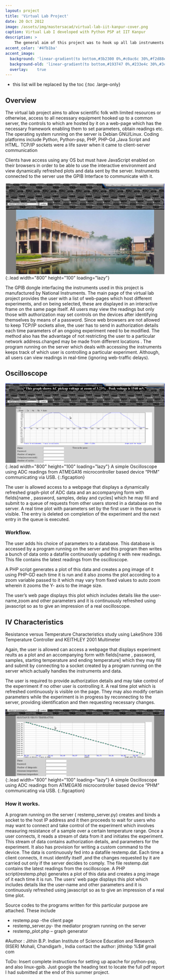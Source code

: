 ```yaml
---
layout: project
title: 'Virtual Lab Project'
date: 20 Oct 2012
image: /assets/img/mastersacad/virtual-lab-iit-kanpur-cover.png
caption: Virtual Lab I developed with Python PSP at IIT Kanpur
description: >
    The general aim of this project was to hook up all lab instruments necessary for a particular experiment onto a server so that select users present at a remote locations can access and set parameters on these instruments and view the results on an interactive web page in real  time(web traffic delays overlooked). The entire software set-up and drivers used here are open source based as opposed to the proprietary LabView platform from National Instruments, so as to allow lay users easy access to designing experiments.
accent_color: '#4fb1ba'
accent_image:
  background: 'linear-gradient(to bottom,#3b2300 0%,#c0ac6c 30%,#f2d88e 50%,#f4de8c 70%,#cdccc8 100%)'
  background-old: 'linear-gradient(to bottom,#193747 0%,#233e4c 30%,#3c929e 50%,#d5d5d4 70%,#cdccc8 100%)'
  overlay:    true
---
```


* this list will be replaced by the toc
{:toc .large-only}

## Overview

The virtual lab project aims to allow scientific folk with limited resources or otherwise, access to all necessary equipment hooked up to a common server, the controls to which are hosted by it on a web-page which has the necessary framework enabling them to set parameters, obtain readings etc.
The operating system running on the server is Debian GNU/Linux. Coding platforms include Python, Python-psp, PHP, PHP-Gd ,Java Script and HTML. TCP/IP sockets were a life saver when it came to client-server communication

Clients have access using any OS but must have JavaScript enabled on their browsers in order to be able to use the interactive environment and view dynamically refreshed plots and data sent by the server. Instruments connected to the server use the GPIB Interface to communicate with it.

![Full-width image](/assets/img/mastersacad/virtual-lab-homepage.png){:.lead width="800" height="100" loading="lazy"}


The GPIB dongle interfacing the instruments used in this project is manufactured by National Instruments.
The main page of the virtual lab project provides the user with a list of web-pages which host different experiments, and on being selected, these are displayed in an interactive frame on the same page itself. All users may view the readings but only those with authorization may set controls on the devices after identifying themselves by means of a password.
Since web browsers are not allowed to keep TCP/IP sockets alive, the user has to send in authorization details each time parameters of an ongoing experiment need to be modified. The method also has the advantage of not restricting the user to a particular network address.changed may be made from different locations . The program running on the server which deals with accessing the instruments keeps track of which user is controlling a particular experiment. Although, all users can view
readings in real-time (ignoring web-traffic delays).


## Oscilloscope

![Full-width image](/assets/img/mastersacad/virtual-lab-iit-kanpur-oscilloscope.png){:.lead width="800" height="100" loading="lazy"}
A simple Oscilloscope using ADC readings from ATMEGA16 microcontroller based device “PHM” communicating via USB.
{:.figcaption}

The user is allowed access to a webpage that displays a dynamically refreshed graph-plot of ADC data and an accompanying form with fields[name , password, samples, delay and cycles] which he may fill and submit to a queue of requests from other users stored in a database on the server. A real time plot with parameters set by the first user in the queue is visible. The entry is deleted on completion of the experiment and the next entry in the queue is executed.

### Workflow.

The user adds his choice of parameters to a database. This database is accessed by a program running on the server and this program then writes a bunch of data onto a datafile continuously updating it with new readings. This file contains the latest readings from the oscilloscope.

A PHP script generates a plot of this data and creates a png image of it using PHP-GD each time it is run and it also zooms the plot according to a zoom variable passed to it which may vary from fixed values to auto zoom wherein it zooms the Y- axis to the image size.

The user’s web page displays this plot which includes details like the user-name,zoom and other parameters and it is continuously refreshed using javascript so as to give an impression of a real oscilloscope.


## IV Characteristics

Resistance versus Temperature Characteristics study using LakeShore 336 Temperature Controller and KEITHLEY 2001 Multimeter

Again, the user is allowed can access a webpage that displays experiment reults as a plot and an accompanying form with fields[name , password, samples, starting temperature and ending temperature] which they may fill and submit by connecting to a socket created by a program running on the server which actually handles the instruments and data.

The user is required to provide authorization details and may take control of the experriment if no other user is controlling it. A real time plot which is refreshed continuously is visible on the page.
They may also modify certain parameters while the experiment is in progress by reconnecting to the server, providing identification and then requesting necessary changes.


![Full-width image](/assets/img/mastersacad/virtual-lab-iit-kanpur-temperature-dependence.png){:.lead width="800" height="100" loading="lazy"}
A simple Oscilloscope using ADC readings from ATMEGA16 microcontroller based device “PHM” communicating via USB.
{:.figcaption}

### How it works.

A program running on the server ( restemp_server.py) creates and binds a socket to the host IP address and it then proceeds to wait for users who may want to connect and take control of the experiment which involves measuring resistance of a sample over a certain temperature range. Once a user connects, it reads a stream of data from it and initiates the experiment. This stream of data contains authorization details, and parameters for the experiment. It also has provision for writing a custom command to the device. The data is continuously fed into a datafile restemp.dat. Each time a client connects, it must identify itself ,and the changes requested by it are carried out only if the server decides to comply. The file restemp.dat contains the latest readings from the oscilloscope. A PHP script(restemp.php) generates a plot of this data and creates a png image of it each time it is run. The users’ web page displays this plot which includes details like the user-name and other parameters and it is continuously refreshed using javascript so as to give an impression of a real time plot.

Source codes to the programs written for this particular purpose are attached. These include

* restemp.psp -the client page
* restemp_server.py- the mediator program running on the server
* restemp_plot.php – graph generator


#Author : Jithin B.P.
Indian Institute of Science Education and Research (IISER) Mohali,
Chandigarh , India
contact the author:
jithinbp %$# gmail com

 

ToDo: Insert complete instructions for setting up apache for python-psp, and also linux-gpib. Just google the heading text to locate the full pdf report I had submitted at the end of this summer project.